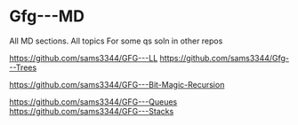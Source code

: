 # Gfg---MD

All MD sections. All topics
For some qs soln in other repos

https://github.com/sams3344/GFG---LL
https://github.com/sams3344/Gfg---Trees

https://github.com/sams3344/GFG---Bit-Magic-Recursion

https://github.com/sams3344/GFG---Queues
https://github.com/sams3344/GFG---Stacks

